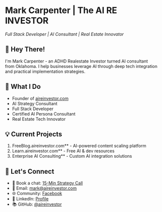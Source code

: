 

# Mark Carpenter | The AI RE INVESTOR
*Full Stack Developer | AI Consultant | Real Estate Innovator*

## 👋 Hey There!
I'm Mark Carpenter - an ADHD Realestate Investor turned AI consultant from Oklahoma. I help businesses leverage AI through deep tech integration and practical implementation strategies.

## 🚀 What I Do
- Founder of [aireinvestor.com](https://aireinvestor.com)
- AI Strategy Consultant
- Full Stack Developer
- Certified AI Persona Consultant
- Real Estate Tech Innovator

## 💡 Current Projects
1. FreeBlog.aireinvestor.com** - AI-powered content scaling platform
2. Learn.aireinvestor.com** - Free AI & dev resources
3. Enterprise AI Consulting** - Custom AI integration solutions

## 🤝 Let's Connect
- 📅 Book a chat: [15-Min Strategy Call](https://api.leadconnectorhq.com/widget/booking/X997wA5xcSPMCNfiD7Z5)
- 📧 Email: mark@aireinvestor.com
- 🌐 Community: [Facebook](https://www.facebook.com/aireinvestor)
- 💼 LinkedIn: [Profile](https://www.linkedin.com/in/mark-carpenter-573b4b76/)
- 📚 GitHub: [@aireinvestor](https://github.com/THE-AI-REAL-ESTATE-INVESTOR)

